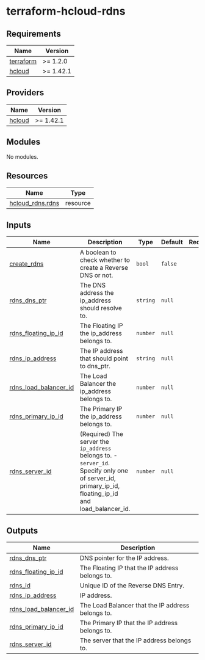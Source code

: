 # terraform-hcloud-rdns

<!-- BEGINNING OF PRE-COMMIT-TERRAFORM DOCS HOOK -->
## Requirements

| Name | Version |
|------|---------|
| <a name="requirement_terraform"></a> [terraform](#requirement\_terraform) | >= 1.2.0 |
| <a name="requirement_hcloud"></a> [hcloud](#requirement\_hcloud) | >= 1.42.1 |

## Providers

| Name | Version |
|------|---------|
| <a name="provider_hcloud"></a> [hcloud](#provider\_hcloud) | >= 1.42.1 |

## Modules

No modules.

## Resources

| Name | Type |
|------|------|
| [hcloud_rdns.rdns](https://registry.terraform.io/providers/hetznercloud/hcloud/latest/docs/resources/rdns) | resource |

## Inputs

| Name | Description | Type | Default | Required |
|------|-------------|------|---------|:--------:|
| <a name="input_create_rdns"></a> [create\_rdns](#input\_create\_rdns) | A boolean to check whether to create a Reverse DNS or not. | `bool` | `false` | no |
| <a name="input_rdns_dns_ptr"></a> [rdns\_dns\_ptr](#input\_rdns\_dns\_ptr) | The DNS address the ip\_address should resolve to. | `string` | `null` | no |
| <a name="input_rdns_floating_ip_id"></a> [rdns\_floating\_ip\_id](#input\_rdns\_floating\_ip\_id) | The Floating IP the ip\_address belongs to. | `number` | `null` | no |
| <a name="input_rdns_ip_address"></a> [rdns\_ip\_address](#input\_rdns\_ip\_address) | The IP address that should point to dns\_ptr. | `string` | `null` | no |
| <a name="input_rdns_load_balancer_id"></a> [rdns\_load\_balancer\_id](#input\_rdns\_load\_balancer\_id) | The Load Balancer the ip\_address belongs to. | `number` | `null` | no |
| <a name="input_rdns_primary_ip_id"></a> [rdns\_primary\_ip\_id](#input\_rdns\_primary\_ip\_id) | The Primary IP the ip\_address belongs to. | `number` | `null` | no |
| <a name="input_rdns_server_id"></a> [rdns\_server\_id](#input\_rdns\_server\_id) | (Required) The server the `ip_address` belongs to. - `server_id`. Specify only one of server\_id, primary\_ip\_id, floating\_ip\_id and load\_balancer\_id. | `number` | `null` | no |

## Outputs

| Name | Description |
|------|-------------|
| <a name="output_rdns_dns_ptr"></a> [rdns\_dns\_ptr](#output\_rdns\_dns\_ptr) | DNS pointer for the IP address. |
| <a name="output_rdns_floating_ip_id"></a> [rdns\_floating\_ip\_id](#output\_rdns\_floating\_ip\_id) | The Floating IP that the IP address belongs to. |
| <a name="output_rdns_id"></a> [rdns\_id](#output\_rdns\_id) | Unique ID of the Reverse DNS Entry. |
| <a name="output_rdns_ip_address"></a> [rdns\_ip\_address](#output\_rdns\_ip\_address) | IP address. |
| <a name="output_rdns_load_balancer_id"></a> [rdns\_load\_balancer\_id](#output\_rdns\_load\_balancer\_id) | The Load Balancer that the IP address belongs to. |
| <a name="output_rdns_primary_ip_id"></a> [rdns\_primary\_ip\_id](#output\_rdns\_primary\_ip\_id) | The Primary IP that the IP address belongs to. |
| <a name="output_rdns_server_id"></a> [rdns\_server\_id](#output\_rdns\_server\_id) | The server that the IP address belongs to. |
<!-- END OF PRE-COMMIT-TERRAFORM DOCS HOOK -->
